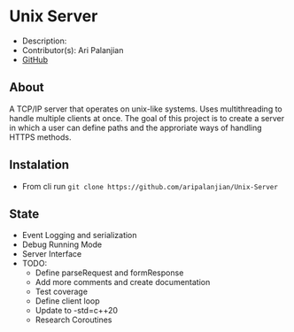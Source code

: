 # Unix Server
- Description: 
- Contributor(s): Ari Palanjian
- [GitHub](https://github.com/aripalanjian/Unix-Server)
## About
A TCP/IP server that operates on unix-like systems. Uses multithreading to handle multiple clients at once.
The goal of this project is to create a server in which a user can define paths and the approriate ways of 
handling HTTPS methods.

## Instalation
- From cli run ```git clone https://github.com/aripalanjian/Unix-Server```

## State
- Event Logging and serialization
- Debug Running Mode
- Server Interface
- TODO:
    - Define parseRequest and formResponse
    - Add more comments and create documentation
    - Test coverage
    - Define client loop
    - Update to -std=c++20
    - Research Coroutines

